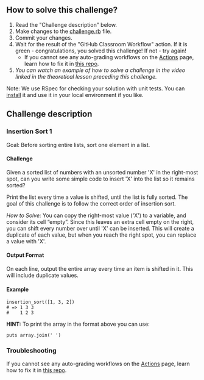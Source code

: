 ## How to solve this challenge?

1. Read the "Challenge description" below.
2. Make changes to the [challenge.rb](./challenge.rb) file.
3. Commit your changes.
4. Wait for the result of the "GitHub Classroom Workflow" action. If it is green - congratulations, you solved this challenge! If not - try again!
      - If you cannot see any auto-grading workflows on the  [Actions](../../actions) page, learn how to fix it in [this repo](https://github.com/microverse-students/autograding-troubles-ruby).
5.  *You can watch an example of how to solve a challenge in the video linked in the theoretical lesson preceding this challenge.*

Note: We use RSpec for checking your solution with unit tests. You can [install](https://github.com/rspec/rspec) it and use it in your local environment if you like.


## Challenge description

### Insertion Sort 1

Goal: Before sorting entire lists, sort one element in a list.

#### Challenge 
Given a sorted list of numbers with an unsorted number 'X' in the right-most spot, can you write some simple code to insert 'X' into the list so it remains sorted?

Print the list every time a value is shifted, until the list is fully sorted. The goal of this challenge is to follow the correct order of insertion sort.

*How to Solve:* You can copy the right-most value ('X') to a variable, and consider its cell “empty”. Since this leaves an extra cell empty on the right, you can shift every number over until 'X' can be inserted. This will create a duplicate of each value, but when you reach the right spot, you can replace a value with 'X'.

#### Output Format 
On each line, output the entire array every time an item is shifted in it. This will include duplicate values.

#### Example
```
insertion_sort([1, 3, 2])
# => 1 3 3
#    1 2 3
```

**HINT:** To print the array in the format above you can use:
```
puts array.join(' ')
```

### Troubleshooting

If you cannot see any auto-grading workflows on the [Actions](../../actions) page, learn how to fix it in [this repo](https://github.com/microverse-students/autograding-troubles-ruby).
